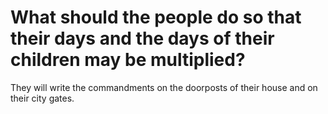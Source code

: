 # What should the people do so that their days and the days of their children may be multiplied?

They will write the commandments on the doorposts of their house and on their city gates.

